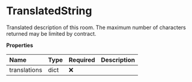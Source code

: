 # TranslatedString

Translated description of this room. The maximum number of characters returned may be limited by contract.

**Properties**

| Name         | Type | Required | Description |
| :----------- | :--- | :------- | :---------- |
| translations | dict | ❌       |             |

<!-- This file was generated by liblab | https://liblab.com/ -->
